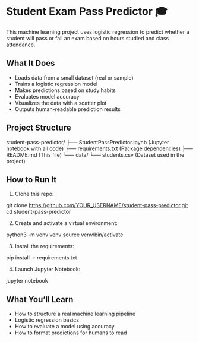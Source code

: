 # Student Exam Pass Predictor 🎓

This machine learning project uses logistic regression to predict whether a student will pass or fail an exam based on hours studied and class attendance.

## What It Does

- Loads data from a small dataset (real or sample)
- Trains a logistic regression model
- Makes predictions based on study habits
- Evaluates model accuracy
- Visualizes the data with a scatter plot
- Outputs human-readable prediction results

## Project Structure
student-pass-predictor/
├── StudentPassPredictor.ipynb (Jupyter notebook with all code)
├── requirements.txt (Package dependencies)
├── README.md (This file)
└── data/
└── students.csv (Dataset used in the project)


## How to Run It

1. Clone this repo:

git clone https://github.com/YOUR_USERNAME/student-pass-predictor.git
cd student-pass-predictor

2. Create and activate a virtual environment:

python3 -m venv venv
source venv/bin/activate

3. Install the requirements:

pip install -r requirements.txt

4. Launch Jupyter Notebook:

jupyter notebook



## What You’ll Learn

- How to structure a real machine learning pipeline
- Logistic regression basics
- How to evaluate a model using accuracy
- How to format predictions for humans to read




